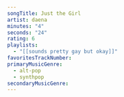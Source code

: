 ```yaml
---
songTitle: Just the Girl
artist: daena
minutes: "4"
seconds: "24"
rating: 6
playlists:
  - "[[sounds pretty gay but okay]]"
favoritesTrackNumber:
primaryMusicGenre:
  - alt-pop
  - synthpop
secondaryMusicGenre:
---
```

